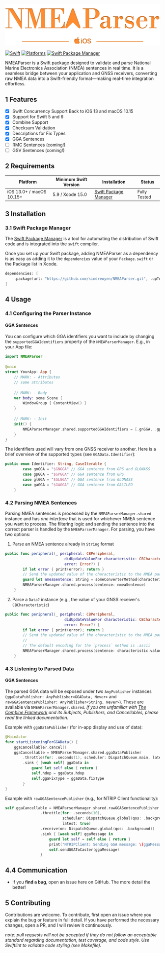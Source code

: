 ![NMEAParser logo](Resources/NMEAParserLogo-2.png)

[![Swift](https://img.shields.io/badge/Swift-5.9_5.10_6.0-orange?style=flat-square)](https://img.shields.io/badge/Swift-5.9_5.10_6.0-Orange?style=flat-square)
[![Platforms](https://img.shields.io/badge/Platforms-macOS_iOS_iPadOS-yellowgreen?style=flat-square)](https://img.shields.io/badge/Platforms-macOS_iOS-Green?style=flat-square)
[![Swift Package Manager](https://img.shields.io/badge/Swift_Package_Manager-compatible-orange?style=flat-square)](https://img.shields.io/badge/Swift_Package_Manager-compatible-orange?style=flat-square)

NMEAParser is a Swift package designed to validate and parse National Marine Electronics Association (NMEA) sentences in real time. It is a seamless bridge between your application and GNSS receivers, converting raw NMEA data into a Swift-friendly format—making real-time integration effortless.

## 1 Features

- [x] Swift Concurrency Support Back to iOS 13 and macOS 10.15
- [x] Support for Swift 5 and 6
- [x] Combine Support
- [x] Checksum Validation 
- [x] Descriptions for Fix Types
- [x] GGA Sentences
- [ ] RMC Sentences (coming!)
- [ ] GSV Sentences (coming!)

## 2 Requirements

| Platform                                             | Minimum Swift Version | Installation                                                                                                         | Status                   |
| ---------------------------------------------------- | --------------------- | -------------------------------------------------------------------------------------------------------------------- | ------------------------ |
| iOS 13.0+ / macOS 10.15+ | 5.9 / Xcode 15.0      | [Swift Package Manager](#swift-package-manager) | Fully Tested             |


## 3 Installation

### 3.1 Swift Package Manager

The [Swift Package Manager](https://swift.org/package-manager/) is a tool for automating the distribution of Swift code and is integrated into the `swift` compiler.

Once you set up your Swift package, adding NMEAParser as a dependency is as easy as adding it to the `dependencies` value of your `Package.swift` or the Package list in Xcode.

```swift
dependencies: [
    .package(url: "https://github.com/sindreoyen/NMEAParser.git", .upToNextMajor(from: "1.0.1"))
]
```

## 4 Usage

### 4.1 Configuring the Parser Instance

#### GGA Sentences

You can configure which GGA identifiers you want to include by changing the `supportedGGAIdentifiers` property of the `NMEAParserManager`. E.g., in your App file:

```swift
import NMEAParser

@main
struct YourApp: App {
    // MARK: - Attributes
    // some attributes
    
    // MARK: - Body
    var body: some Scene {
        WindowGroup { ContentView() }
    }
    
    // MARK: - Init
    init() {
        NMEAParserManager.shared.supportedGGAIdentifiers = [.gnGGA, .gpGGA]
    }
}
```

The identifiers used will vary from one GNSS receiver to another. Here is a brief overview of the supported types (see `GGAData.Identifier`):

```swift
public enum Identifier: String, CaseIterable {
        case gnGGA = "$GNGGA" // GGA sentence from GPS and GLONASS
        case gpGGA = "$GPGGA" // GGA sentence from GPS
        case glGGA = "$GLGGA" // GGA sentence from GLONASS
        case gaGGA = "$GAGGA" // GGA sentence from GALILEO
    }
```

### 4.2 Parsing NMEA Sentences

Parsing NMEA sentences is processed by the `NMEAParserManager.shared` instance and has *one interface* that is used for whichever NMEA sentence you want to process. The filtering logic and sending the sentence into the correct parser is handled by the `NMEAParserManager`. For parsing, you have two options:

1. Parse an NMEA sentence already in `String` format

```swift
public func peripheral(_ peripheral: CBPeripheral,
                           didUpdateValueFor characteristic: CBCharacteristic,
                           error: Error?) {
        if let error { print(error); return }
        // Send the updated value of the characteristic to the NMEA parser
        guard let nmeaSentence: String = someConverterMethod(characteristic.value) else { return }
        NMEAParserManager.shared.process(sentence: nmeaSentence)
    }
```

2. Parse a `Data?` instance (e.g., the value of your GNSS receiver's `CBCharacteristic`)

```swift
public func peripheral(_ peripheral: CBPeripheral,
                           didUpdateValueFor characteristic: CBCharacteristic,
                           error: Error?) {
        if let error { print(error); return }
        // Send the updated value of the characteristic to the NMEA parser
        //
        // The default encoding for the `process` method is .ascii
        NMEAParserManager.shared.process(sentence: characteristic.value, encoding: .ascii)
    }
```

### 4.3 Listening to Parsed Data

#### GGA Sentences

The parsed GGA data will be exposed under two `AnyPublisher` instances (`ggaDataPublisher: AnyPublisher<GGAData, Never>` and `rawGGASentencePublisher: AnyPublisher<String, Never>`). These are available via `NMEAParserManager.shared`. *If you are unfamiliar with [The Combine Framework](https://developer.apple.com/documentation/combine) and its Subjects, Publishers, and Cancellables, please read the linked documentation.*

Example with `ggaDataPublisher` (for in-app display and use of data):
```swift
@MainActor
func startListeningForGGAData() {
    ggaCancellable?.cancel()
    ggaCancellable = NMEAParserManager.shared.ggaDataPublisher
        .throttle(for: .seconds(1), scheduler: DispatchQueue.main, latest: true)
        .sink { [weak self] ggaData in
            guard let self else { return }
            self.hdop = ggaData.hdop
            self.ggaFixType = ggaData.fixType
        }
}
```

Example with `rawGGASentencePublisher` (e.g., for NTRIP Client functionality):

```swift
self.ggaCancellable = NMEAParserManager.shared.rawGGASentencePublisher
                .throttle(for: .seconds(10),
                          scheduler: DispatchQueue.global(qos: .background),
                          latest: true)
                .receive(on: DispatchQueue.global(qos: .background))
                .sink { [weak self] ggaMessage in
                    guard let self = self else { return }
                    print("NTRIPClient: Sending GGA message: \(ggaMessage)")
                    self.sendGGAToCaster(ggaMessage)
                }
```

## 4.4 Communication

- If you **find a bug**, open an issue here on GitHub. The more detail the better!

## 5 Contributing

Contributions are welcome. To contribute, first open an issue where you explain the bug or feature in full detail. If you have performed the necessary changes, open a PR, and I will review it continuously. 

*note: pull requests will not be accepted if they do not follow an acceptable standard regarding documentation, test coverage, and code style. Use Swiftlint to validate code styling (see Makefile).*
